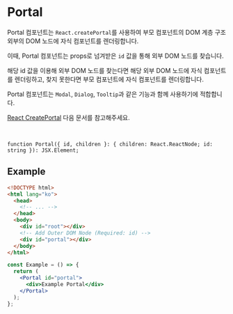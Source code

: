# Portal

Portal 컴포넌트는 `React.createPortal`를 사용하여 부모 컴포넌트의 DOM 계층 구조 외부의 DOM 노드에 자식 컴포넌트를 렌더링합니다.

이때, Portal 컴포넌트는 props로 넘겨받은 `id` 값을 통해 외부 DOM 노드를 찾습니다.

해당 id 값을 이용해 외부 DOM 노드를 찾는다면 해당 외부 DOM 노드에 자식 컴포넌트를 렌더링하고, 찾지 못한다면 부모 컴포넌트에 자식 컴포넌트를 렌더링합니다.

Portal 컴포넌트는 `Modal`, `Dialog`, `Tooltip`과 같은 기능과 함께 사용하기에 적합합니다.

[React CreatePortal](https://react.dev/reference/react-dom/createPortal#rendering-a-modal-dialog-with-a-portal) 다음 문서를 참고해주세요.

<br />

```tsx
function Portal({ id, children }: { children: React.ReactNode; id: string }): JSX.Element;
```

## Example

```html
<!DOCTYPE html>
<html lang="ko">
  <head>
    <!-- ... -->
  </head>
  <body>
    <div id="root"></div>
    <!-- Add Outer DOM Node (Required: id) -->
    <div id="portal"></div>
  </body>
</html>
```

```jsx
const Example = () => {
  return (
    <Portal id="portal">
      <div>Example Portal</div>
    </Portal>
  );
};
```
